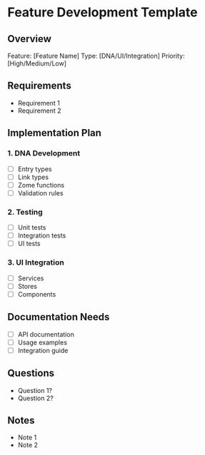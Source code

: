 # Feature Development Template

## Overview
Feature: [Feature Name]
Type: [DNA/UI/Integration]
Priority: [High/Medium/Low]

## Requirements
- Requirement 1
- Requirement 2

## Implementation Plan

### 1. DNA Development
- [ ] Entry types
- [ ] Link types
- [ ] Zome functions
- [ ] Validation rules

### 2. Testing
- [ ] Unit tests
- [ ] Integration tests
- [ ] UI tests

### 3. UI Integration
- [ ] Services
- [ ] Stores
- [ ] Components

## Documentation Needs
- [ ] API documentation
- [ ] Usage examples
- [ ] Integration guide

## Questions
- Question 1?
- Question 2?

## Notes
- Note 1
- Note 2
